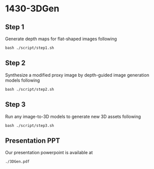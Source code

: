 # 1430-3DGen

## Step 1
Generate depth maps for flat-shaped images following 
```
bash ./script/step1.sh
```
## Step 2
Synthesize a modified proxy image by depth-guided image generation models following
```
bash ./script/step2.sh
```

## Step 3
Run any image-to-3D models to generate new 3D assets following
```
bash ./script/step3.sh
```

## Presentation PPT
Our presentation powerpoint is available at
```
./3DGen.pdf
```
